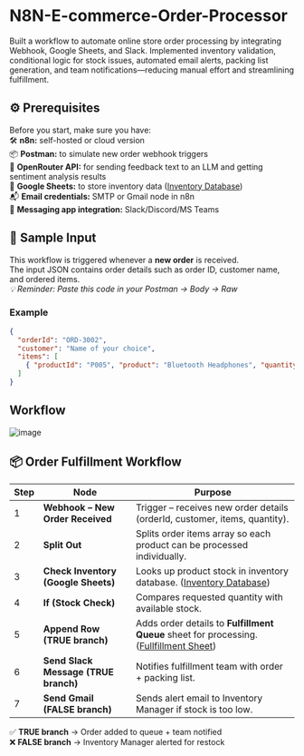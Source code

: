 # N8N-E-commerce-Order-Processor
Built a workflow to automate online store order processing by integrating Webhook, Google Sheets, and Slack. Implemented inventory validation, conditional logic for stock issues, automated email alerts, packing list generation, and team notifications—reducing manual effort and streamlining fulfillment.

## ⚙️ Prerequisites

Before you start, make sure you have:  
🛠️ **n8n:** self-hosted or cloud version    
📦 **Postman:** to simulate new order webhook triggers  
🤖 **OpenRouter API:** for sending feedback text to an LLM and getting sentiment analysis results  
📑 **Google Sheets:** to store inventory data    ([Inventory Database](https://github.com/Hafsa-Ali/N8N---E-commerce-Order-Processor/commit/9e28e474808e94fac29d0d5044c371476909f98b))    
📬 **Email credentials:** SMTP or Gmail node in n8n  
💬 **Messaging app integration:** Slack/Discord/MS Teams    

## 📝 Sample Input

This workflow is triggered whenever a **new order** is received.  
The input JSON contains order details such as order ID, customer name, and ordered items.  
*💡 Reminder: Paste this code in your Postman → Body → Raw*
### Example
```json
{
  "orderId": "ORD-3002",
  "customer": "Name of your choice",
  "items": [
    { "productId": "P005", "product": "Bluetooth Headphones", "quantity": 25 }
  ]
}
```
## Workflow
![image](https://github.com/user-attachments/assets/71d14b23-d422-4733-ba32-35afdfd8e991)  

## 📦 Order Fulfillment Workflow

| Step | Node | Purpose |
|------|------|---------|
| 1 | **Webhook – New Order Received** | Trigger – receives new order details (orderId, customer, items, quantity). |
| 2 | **Split Out** | Splits order items array so each product can be processed individually. |
| 3 | **Check Inventory (Google Sheets)** | Looks up product stock in inventory database. ([Inventory Database](https://github.com/Hafsa-Ali/N8N---E-commerce-Order-Processor/commit/9e28e474808e94fac29d0d5044c371476909f98b)) |
| 4 | **If (Stock Check)** | Compares requested quantity with available stock. |
| 5 | **Append Row (TRUE branch)** | Adds order details to **Fulfillment Queue** sheet for processing. ([Fullfillment Sheet](https://github.com/Hafsa-Ali/N8N---E-commerce-Order-Processor/commit/9e28e474808e94fac29d0d5044c371476909f98b)) |
| 6 | **Send Slack Message (TRUE branch)** | Notifies fulfillment team with order + packing list. |
| 7 | **Send Gmail (FALSE branch)** | Sends alert email to Inventory Manager if stock is too low. |

✅ **TRUE branch** → Order added to queue + team notified  
❌ **FALSE branch** → Inventory Manager alerted for restock

